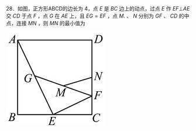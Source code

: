 28．如图，正方形ABCD的边长为 4，点 $E$ 是 $B C$ 边上的动点，过点 $E$ 作 $E F \bot A E$ 交 $C D$ 于点 $F$ ，点 $G$ 在 $A E$ 上，且 $E G = E F$ ，点 $M .$ 、 $N$ 分别为 $G F$ 、 $C D$ 的中点，连接 $M N$ ，则 $M N$ 的最小值为

![](<../../qs_image_DB/专题2-3_八种隐圆类最值问题，圆来如此简单（解析版）/52d4d29c68005b8c75382c4954a82a048418c66b64b04e4f3aab9da981c9a867.jpg>)
